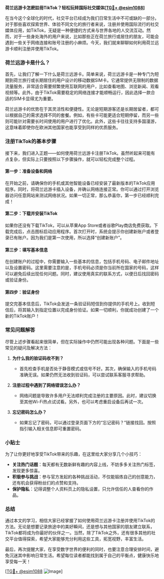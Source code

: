 **荷兰远游卡怎麽註冊TikTok？轻松玩转国际社交媒体[[TG💪+ @esim1088](https://t.me/s/esim1088)]**

在当今这个全球化的时代，社交平台已经成为我们日常生活中不可或缺的一部分。对于那些喜欢探索世界、体验不同文化的旅行者来说，注册并使用国际流行的社交媒体应用，如TikTok，无疑是一种便捷的方式来与世界各地的人交流互动。然而，对于一些身处海外的用户来说，比如那些正在荷兰旅行或居住的朋友，可能会遇到一些关于网络连接和账号注册的小麻烦。今天，我们就来聊聊如何利用荷兰远游卡顺利注册并使用TikTok。

### 荷兰远游卡是什么？

首先，让我们了解一下什么是荷兰远游卡。简单来说，荷兰远游卡是一种专门为短期到荷兰旅行或长期居住的用户设计的移动数据SIM卡。它通常提供无限制的数据流量服务，非常适合需要频繁使用互联网的用户，比如查看地图、浏览新闻、观看视频等。此外，由于TikTok需要稳定的网络连接才能顺畅运行，因此选择一款合适的SIM卡显得尤为重要。

荷兰远游卡的优势在于其灵活性和便捷性。无论是短期游客还是长期居留者，都可以根据自己的需求选择不同的套餐。例如，有些卡可能更适合短期停留，而另一些则可能针对需要长时间使用的用户进行了优化。此外，这些卡往往支持多国漫游，这意味着即使你在欧洲其他国家也能享受到同样的优质服务。

### 注册TikTok的基本步骤

接下来，我们进入正题——如何使用荷兰远游卡注册TikTok。虽然听起来可能有点复杂，但实际上只要按照以下步骤操作，就可以轻松完成整个过程。

#### 第一步：准备设备和网络

在开始之前，请确保你的手机或其他智能设备已经安装了最新版本的TikTok应用程序。同时，将荷兰远游卡插入设备，并确认网络连接正常。你可以通过打开浏览器访问任意网站来测试网络状况。如果一切正常，那么恭喜你，第一步已经顺利完成！

#### 第二步：下载并安装TikTok

如果你还没有下载TikTok，可以从苹果App Store或者谷歌Play商店免费获取。下载完成后，点击图标启动应用程序。首次打开时，系统会提示你创建新账户或者登录已有账户。因为我们是第一次使用，所以选择“创建新账户”。

#### 第三步：填写基本信息

在创建账户的过程中，你需要输入一些基本的信息，包括手机号码、电子邮件地址以及设置密码。这里需要注意的是，手机号码必须是你当前所在国家的号码，这样可以避免后续出现任何问题。同时，建议使用真实的联系方式，以便日后找回密码或验证身份。

#### 第四步：验证身份

提交完基本信息后，TikTok会发送一条验证码短信到你提供的手机号上。收到短信后，将其输入到指定位置以完成身份验证。如果一切顺利，你就成功创建了一个新的TikTok账户！

### 常见问题解答

尽管上述步骤看起来很简单，但在实际操作中仍然可能出现各种问题。下面是一些常见的疑问及解决方法：

1. **为什么我的验证码收不到？**
   - 首先检查手机是否处于静音模式或信号不好。其次，确保输入的手机号码准确无误。如果仍然无法收到验证码，可以尝试联系客服寻求帮助。

2. **注册过程中遇到了网络错误怎么办？**
   - 网络问题是导致许多用户无法顺利完成注册的主要原因。此时，建议切换至其他Wi-Fi热点试试看。另外，也可以考虑重启设备后再试一次。

3. **忘记密码怎么办？**
   - 如果忘记了密码，可以通过登录页面下方的“忘记密码？”链接找回。按照指引输入相关信息即可重置密码。

### 小贴士

为了让你更好地享受TikTok带来的乐趣，在这里给大家分享几个小技巧：
- **关注热门话题**：每天都有无数新鲜有趣的内容上线，不妨多多关注热门标签，发现更多惊喜。
- **积极参与挑战**：参与官方发起的各种挑战活动，不仅能锻炼自己的创意能力，还有机会获得粉丝们的点赞和支持。
- **保护隐私**：记得调整个人资料页上的隐私设置，只允许信任的人查看你的作品。

### 总结

通过本文的学习，相信大家已经掌握了如何使用荷兰远游卡注册并使用TikTok的方法。无论是想要记录旅途中的美好瞬间，还是想与其他国家的朋友建立联系，TikTok都将成为你最好的伙伴之一。当然，除了TikTok之外，还有很多其他的社交平台值得探索，希望大家能够充分利用这些工具，拓宽视野，丰富生活。

最后，再次提醒大家，在享受数字世界的便利的同时，也要注意合理安排时间，避免沉迷其中影响日常生活。希望每位读者都能找到属于自己的平衡点，健康快乐地享受每一天！

[[TG💪+ @esim1088](https://t.me/s/esim1088) ![Image](https://i.postimg.cc/4NQfJmqS/Snipaste-2025-05-13-00-14-12.png)]